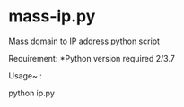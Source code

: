 # mass-ip.py
Mass domain to IP address python script

Requirement:
*Python version required 2/3.7


Usage~ :

python ip.py
